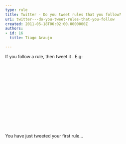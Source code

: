 ```yaml
---
type: rule
title: Twitter - Do you tweet rules that you follow?
uri: twitter---do-you-tweet-rules-that-you-follow
created: 2011-05-18T06:02:00.0000000Z
authors:
- id: 16
  title: Tiago Araujo

---
```




<span class='intro'> <p>If you follow a rule, then tweet it . E.g&#58;</p><iframe id="twitter-widget-0" frameborder="0" class="twitter-tweet twitter-tweet-rendered" data-tweet-id="24123713864" title="Twitter Tweet" style="position&#58;static;visibility&#58;visible;display&#58;block;width&#58;100%;height&#58;180.766px;padding&#58;0px;border&#58;none;max-width&#58;500px;min-width&#58;220px;margin-top&#58;10px;margin-bottom&#58;10px;"></iframe>
​ </span>

You have just tweeted your first rule… 




